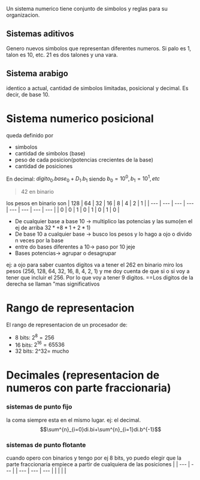 Un sistema numerico tiene conjunto de simbolos y reglas para su organizacion.

## Sistemas aditivos
Genero nuevos simbolos que representan diferentes numeros. Si palo es 1, talon es 10, etc. 21 es dos talones y una vara.

## Sistema arabigo
identico a actual, cantidad de simbolos limitadas, posicional y decimal. Es decir, de base 10.

# Sistema numerico posicional
queda definido por 
- simbolos
- cantidad de simbolos (base)
- peso de cada posicion(potencias crecientes de la base)
- cantidad de posiciones

En decimal: $digito_{0}.base_{0}+D_{1}.b_{1}$
siendo $b_{0}=10^0, b_{1}=10^1, etc$

>42 en binario

los pesos en binario son 
| 128 | 64  | 32  | 16  | 8   | 4   | 2    | 1   |
| --- | --- | --- | --- | --- | --- | --- | --- |
| 0   | 0   | 1   | 0   | 1   | 0   |  1   | 0   |


- De cualquier base a base 10 -> multiplico las potencias y las sumo(en el ej de arriba $32*+8*1+2*1$)
- De base 10 a cualquier base -> busco los pesos y lo hago a ojo o divido n veces por la base
- entre do bases diferentes a 10-> paso por 10 jeje
- Bases potencias-> agrupar o desagrupar

ej: a ojo para saber cuantos digitos va a tener el 262 en binario miro los pesos (256, 128, 64, 32, 16,  8, 4, 2, 1) y me doy cuenta de que si o si voy a tener que incluir el 256. Por lo que voy a tener 9 digitos. 
==Los digitos de la derecha se llaman "mas significativos

# Rango de representacion
El rango de representacion de un procesador de:
- 8 bits: $2^8=256$
- 16 bits: $2^{16}=65536$
- 32 bits: 2^32= mucho


# Decimales (representacion de numeros con parte fraccionaria)
### sistemas de punto fijo
la coma siempre esta en el mismo lugar. ej: el decimal. 
$$\sum^{n}_{i=0}di.bi+\sum^{n}_{i=1}di.b^{-1}$$
### sistemas de punto flotante
cuando opero con binarios y tengo por ej 8 bits, yo puedo elegir que la parte fraccionaria empiece a partir de cualquiera de las posiciones
|  | --- | --- |
| --- | --- | --- |
|     |     |     |